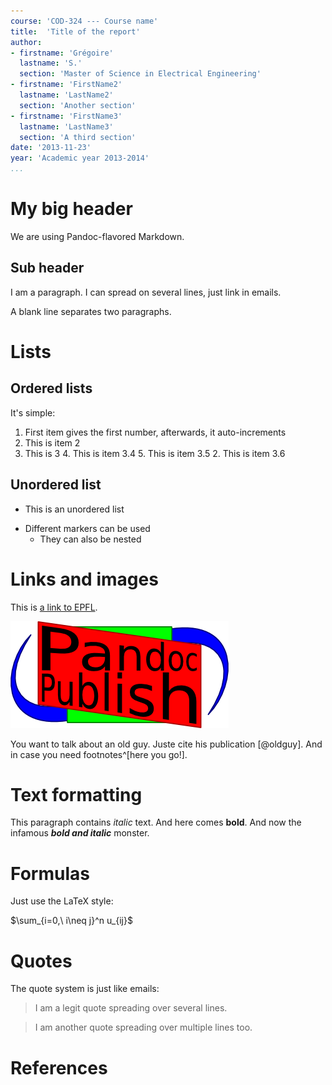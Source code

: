 ```yaml
---
course: 'COD-324 --- Course name'
title:  'Title of the report'
author:
- firstname: 'Grégoire'
  lastname: 'S.'
  section: 'Master of Science in Electrical Engineering'
- firstname: 'FirstName2'
  lastname: 'LastName2'
  section: 'Another section'
- firstname: 'FirstName3'
  lastname: 'LastName3'
  section: 'A third section'
date: '2013-11-23'
year: 'Academic year 2013-2014'
...
```


# My big header

We are using Pandoc-flavored Markdown.

## Sub header

I am a paragraph. I can spread on several
lines, just link in emails.

A blank line separates two paragraphs.

# Lists

## Ordered lists

It's simple:

1. First item gives the first number, afterwards, it auto-increments
1. This is item 2
1. This is 3
    4. This is item 3.4
    5. This is item 3.5
    2. This is item 3.6

## Unordered list

* This is an unordered list
+ Different markers can be used
   * They can also be nested

# Links and images

This is [a link to EPFL](http://www.epfl.ch).

![I am the image caption](Figures/image.png)

You want to talk about an old guy. Juste cite his publication [@oldguy]. And in case you
need footnotes^[here you go!].

# Text formatting

This paragraph contains *italic* text. And here comes **bold**. And now
the infamous ***bold and italic*** monster.

# Formulas

Just use the LaTeX style:

$\sum_{i=0,\ i\neq j}^n u_{ij}$

# Quotes

The quote system is just like emails:

> I am a legit quote
spreading over several lines.

> I am another quote spreading
> over multiple lines too.

# References
